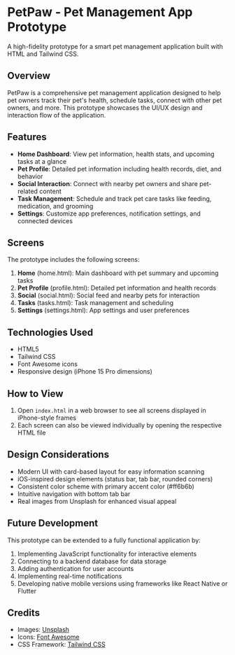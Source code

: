# PetPaw - Pet Management App Prototype

A high-fidelity prototype for a smart pet management application built with HTML and Tailwind CSS.

## Overview

PetPaw is a comprehensive pet management application designed to help pet owners track their pet's health, schedule tasks, connect with other pet owners, and more. This prototype showcases the UI/UX design and interaction flow of the application.

## Features

- **Home Dashboard**: View pet information, health stats, and upcoming tasks at a glance
- **Pet Profile**: Detailed pet information including health records, diet, and behavior
- **Social Interaction**: Connect with nearby pet owners and share pet-related content
- **Task Management**: Schedule and track pet care tasks like feeding, medication, and grooming
- **Settings**: Customize app preferences, notification settings, and connected devices

## Screens

The prototype includes the following screens:

1. **Home** (home.html): Main dashboard with pet summary and upcoming tasks
2. **Pet Profile** (profile.html): Detailed pet information and health records
3. **Social** (social.html): Social feed and nearby pets for interaction
4. **Tasks** (tasks.html): Task management and scheduling
5. **Settings** (settings.html): App settings and user preferences

## Technologies Used

- HTML5
- Tailwind CSS
- Font Awesome icons
- Responsive design (iPhone 15 Pro dimensions)

## How to View

1. Open `index.html` in a web browser to see all screens displayed in iPhone-style frames
2. Each screen can also be viewed individually by opening the respective HTML file

## Design Considerations

- Modern UI with card-based layout for easy information scanning
- iOS-inspired design elements (status bar, tab bar, rounded corners)
- Consistent color scheme with primary accent color (#ff6b6b)
- Intuitive navigation with bottom tab bar
- Real images from Unsplash for enhanced visual appeal

## Future Development

This prototype can be extended to a fully functional application by:

1. Implementing JavaScript functionality for interactive elements
2. Connecting to a backend database for data storage
3. Adding authentication for user accounts
4. Implementing real-time notifications
5. Developing native mobile versions using frameworks like React Native or Flutter

## Credits

- Images: [Unsplash](https://unsplash.com)
- Icons: [Font Awesome](https://fontawesome.com)
- CSS Framework: [Tailwind CSS](https://tailwindcss.com) 